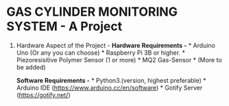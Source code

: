 # GAS CYLINDER MONITORING SYSTEM - A Project

1. Hardware Aspect of the Project - 
      **Hardware Requirements -**
         * Arduino Uno (Or any you can choose) 
         * Raspberry Pi 3B or higher.
         * Piezoresisitive Polymer Sensor (1 or more) 
         * MQ2 Gas-Sensor
         * (More to be added) 
  
      **Software Requirements -**
         * Python3.(version, highest preferable) 
         * Arduino IDE (https://www.arduino.cc/en/software)
         * Gotify Server (https://gotify.net/)
    
